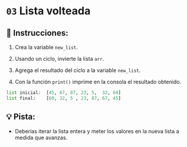 # `03` Lista volteada

## 📝 Instrucciones:

1. Crea la variable `new_list`.

2. Usando un ciclo, invierte la lista `arr`.

3. Agrega el resultado del ciclo a la variable `new_list`.

4. Con la función `print()` imprime en la consola el resultado obtenido.

```py
list inicial:  [45, 67, 87, 23, 5,  32, 60]
list final:    [60, 32, 5 , 23, 87, 67, 45]
```


## 💡 Pista:

- Deberías iterar la lista entera y meter los valores en la nueva lista a medida que avanzas.